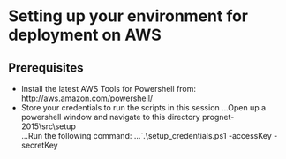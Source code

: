 # Setting up your environment for deployment on AWS

## Prerequisites 

* Install the latest AWS Tools for Powershell from:
   http://aws.amazon.com/powershell/
* Store your credentials to run the scripts in this session
...Open up a powershell window and navigate to this directory prognet-2015\src\setup\
...Run the following command:
...`.\setup_credentials.ps1 -accessKey <your access key> -secretKey <your secret key>